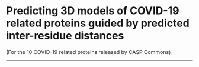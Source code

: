 # Predicting 3D models of COVID-19 related proteins guided by predicted inter-residue distances
(For the 10 COVID-19 related proteins released by CASP Commons)
<hr>
